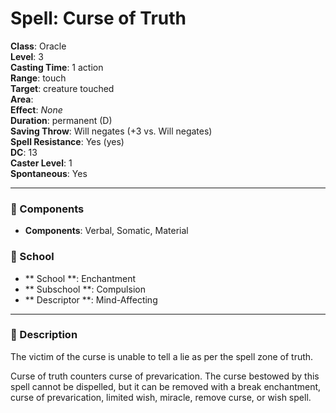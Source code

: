
# Spell: Curse of Truth
**Class**: Oracle  
**Level**: 3  
**Casting Time**: 1 action  
**Range**: touch  
**Target**: creature touched  
**Area**:   
**Effect**: _None_  
**Duration**: permanent (D)  
**Saving Throw**: Will negates (+3 vs. Will negates)  
**Spell Resistance**: Yes (yes)  
**DC**: 13  
**Caster Level**: 1  
**Spontaneous**: Yes

---

### 🔮 Components
- **Components**: Verbal, Somatic, Material

### 🏫 School
- ** School **: Enchantment
- ** Subschool **: Compulsion
- ** Descriptor **: Mind-Affecting
---

### 📜 Description
The victim of the curse is unable to tell a lie as per the spell zone of truth.

Curse of truth counters curse of prevarication. The curse bestowed by this spell cannot be dispelled, but it can be removed with a break enchantment, curse of prevarication, limited wish, miracle, remove curse, or wish spell.
